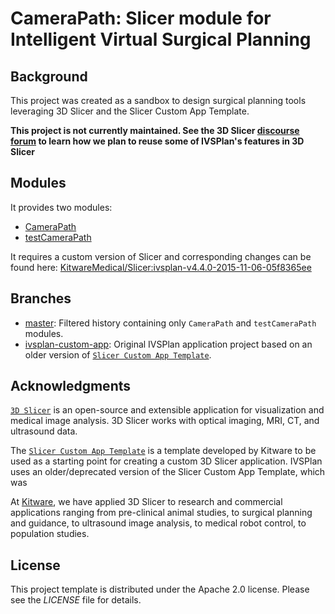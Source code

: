 # CameraPath: Slicer module for Intelligent Virtual Surgical Planning

## Background

This project was created as a sandbox to design surgical planning tools leveraging 3D Slicer and the Slicer Custom App Template.

 **This project is not currently maintained. See the 3D Slicer [discourse forum] to learn how we plan to reuse some of IVSPlan's features in 3D Slicer**

## Modules

It provides two modules:

* [CameraPath](./Modules/Loadable/CameraPath)
* [testCameraPath](./Modules/Scripted/testCameraPath)

It requires a custom version of Slicer and corresponding changes can be found here: [KitwareMedical/Slicer:ivsplan-v4.4.0-2015-11-06-05f8365ee](https://github.com/KitwareMedical/Slicer/compare/05f8365ee...KitwareMedical:ivsplan-v4.4.0-2015-11-06-05f8365ee)


## Branches

* [master](../../tree/master): Filtered history containing only `CameraPath` and `testCameraPath` modules.
* [ivsplan-custom-app](../../tree/ivsplan-custom-app): Original IVSPlan application project based on an older version of [`Slicer Custom App Template`].

## Acknowledgments

[`3D Slicer`] is an open-source and extensible application for visualization and medical image analysis. 3D Slicer works with optical imaging, MRI, CT, and ultrasound data.

The [`Slicer Custom App Template`] is a template developed by Kitware to be used as a starting point for creating a custom 3D Slicer application. IVSPlan uses an older/deprecated version of the Slicer Custom App Template, which was 

At [Kitware], we have applied 3D Slicer to research and commercial applications ranging from pre-clinical animal studies, to surgical planning and guidance, to ultrasound image analysis, to medical robot control, to population studies.

## License

This project template is distributed under the Apache 2.0 license. Please see
the *LICENSE* file for details.


[discourse forum]: https://discourse.slicer.org/t/support-for-keyframe-based-animation
[`3D Slicer`]: https://slicer.org
[`Slicer Custom App Template`]: https://github.com/KitwareMedical/SlicerCustomAppTemplate
[Kitware]: https://www.kitware.com
